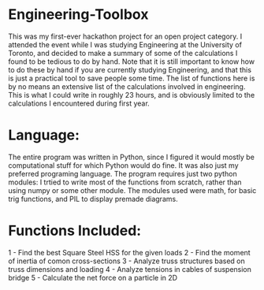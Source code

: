 # Engineering-Toolbox
This was my first-ever hackathon project for an open project category. I attended the event while I was studying Engineering at the University of Toronto, and decided to make a summary of some of the calculations I found to be tedious to do by hand.
Note that it is still important to know how to do these by hand if you are currently studying Engineering, and that this is just a practical tool to save people some time.
The list of functions here is by no means an extensive list of the calculations involved in engineering. This is what I could write in roughly 23 hours, and is obviously limited to the calculations I encountered during first year.

# Language:
The entire program was written in Python, since I figured it would mostly be computational stuff for which Python would do fine. It was also just my preferred programing language.
The program requires just two python modules: I trtied to write most of the functions from scratch, rather than using numpy or some other module. The modules used were math, for basic trig functions, and PIL to display premade diagrams.

# Functions Included:
1 - Find the best Square Steel HSS for the given loads
2 - Find the moment of inertia of comon cross-sections
3 - Analyze truss structures based on truss dimensions and loading
4 - Analyze tensions in cables of suspension bridge
5 - Calculate the net force on a particle in 2D

